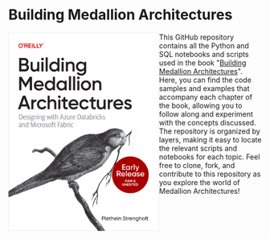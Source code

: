# Building Medallion Architectures

<img src="assets/cover.jpg" align="left" width="300" />

This GitHub repository contains all the Python and SQL notebooks and scripts used in the book "[Building Medallion Architectures](https://learning.oreilly.com/library/view/building-medallion-architectures/9781098178826/)". Here, you can find the code samples and examples that accompany each chapter of the book, allowing you to follow along and experiment with the concepts discussed. The repository is organized by layers, making it easy to locate the relevant scripts and notebooks for each topic. Feel free to clone, fork, and contribute to this repository as you explore the world of Medallion Architectures!